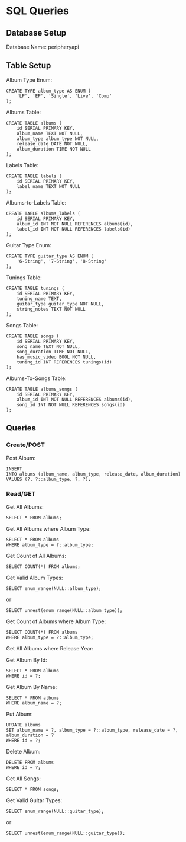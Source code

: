# SQL Queries

## Database Setup
Database Name: peripheryapi

## Table Setup

Album Type Enum:
```roomsql
CREATE TYPE album_type AS ENUM (
    'LP', 'EP', 'Single', 'Live', 'Comp'
);
```

Albums Table:
```roomsql
CREATE TABLE albums (
    id SERIAL PRIMARY KEY,
    album_name TEXT NOT NULL,
    album_type album_type NOT NULL,
    release_date DATE NOT NULL,
    album_duration TIME NOT NULL
);
```

Labels Table:
```roomsql
CREATE TABLE labels (
    id SERIAL PRIMARY KEY,
    label_name TEXT NOT NULL
);
```

Albums-to-Labels Table:
```roomsql
CREATE TABLE albums_labels (
    id SERIAL PRIMARY KEY,
    album_id INT NOT NULL REFERENCES albums(id),
    label_id INT NOT NULL REFERENCES labels(id)
);
```

Guitar Type Enum:
```roomsql
CREATE TYPE guitar_type AS ENUM (
    '6-String', '7-String', '8-String'
);
```

Tunings Table:
```roomsql
CREATE TABLE tunings (
    id SERIAL PRIMARY KEY,
    tuning_name TEXT,
    guitar_type guitar_type NOT NULL,
    string_notes TEXT NOT NULL
);
```

Songs Table:
```roomsql
CREATE TABLE songs (
    id SERIAL PRIMARY KEY,
    song_name TEXT NOT NULL,
    song_duration TIME NOT NULL,
    has_music_video BOOL NOT NULL,
    tuning_id INT REFERENCES tunings(id)
);
```

Albums-To-Songs Table:
```roomsql
CREATE TABLE albums_songs (
    id SERIAL PRIMARY KEY,
    album_id INT NOT NULL REFERENCES albums(id),
    song_id INT NOT NULL REFERENCES songs(id)
);
```

## Queries
### Create/POST

Post Album:
```roomsql
INSERT 
INTO albums (album_name, album_type, release_date, album_duration)
VALUES (?, ?::album_type, ?, ?);
```

### Read/GET

Get All Albums:
```roomsql
SELECT * FROM albums;
```

Get All Albums where Album Type:
```roomsql
SELECT * FROM albums
WHERE album_type = ?::album_type;
```

Get Count of All Albums:
```roomsql
SELECT COUNT(*) FROM albums;
```

Get Valid Album Types:
```roomsql
SELECT enum_range(NULL::album_type);
```
or
```roomsql
SELECT unnest(enum_range(NULL::album_type));
```

Get Count of Albums where Album Type:
```roomsql
SELECT COUNT(*) FROM albums
WHERE album_type = ?::album_type; 
```

Get All Albums where Release Year:

Get Album By Id:
```roomsql
SELECT * FROM albums 
WHERE id = ?;
```

Get Album By Name:
```roomsql
SELECT * FROM albums
WHERE album_name = ?;
```

Put Album:
```roomsql
UPDATE albums
SET album_name = ?, album_type = ?::album_type, release_date = ?, album_duration = ?
WHERE id = ?;
```

Delete Album:
```roomsql
DELETE FROM albums
WHERE id = ?;
```


Get All Songs:
```roomsql
SELECT * FROM songs;
```

Get Valid Guitar Types:
```roomsql
SELECT enum_range(NULL::guitar_type);
```
or
```roomsql
SELECT unnest(enum_range(NULL::guitar_type));
```
